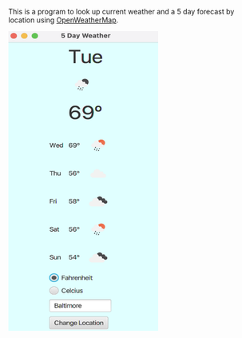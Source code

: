 This is a program to look up current weather and a 5 day forecast by location using 
[OpenWeatherMap](https://openweathermap.org).

<img src="/screenshots/WeatherApplication.png" width=300 height=600 align=center>



